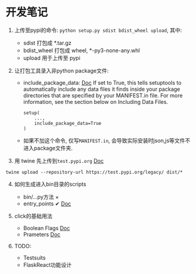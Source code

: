 # 开发笔记

1. 上传至pypi的命令: `python setup.py sdist bdist_wheel upload`, 其中:
    - sdist 打包成 *.tar.gz
    - bdist_wheel 打包成 wheel, *-py3-none-any.whl
    - upload 用于上传至 pypi

2. 让打包工具录入非python package文件:
    - include_package_data:  [Doc](https://setuptools.readthedocs.io/en/latest/setuptools.html#new-and-changed-setup-keywords)
        If set to True, this tells setuptools to automatically include any data files it finds inside your package directories that are specified by your MANIFEST.in file. For more information, see the section below on Including Data Files.
        ```
        setup(
            ...,
            include_package_data=True
        )
        ```
    - 如果不加这个命令, 仅写`MANIFEST.in`, 会导致实际安装时json,js等文件不进入package文件夹.

3. 用 twine 先上传到`test.pypi.org` [Doc](https://pypi.org/project/twine/)
```
twine upload --repository-url https://test.pypi.org/legacy/ dist/*
```

4. 如何生成进入bin目录的scripts
    - bin/...py方法 ×
    - entry_points ✔ [Doc](https://setuptools.readthedocs.io/en/latest/setuptools.html#dynamic-discovery-of-services-and-plugins)


5. click的基础用法
    - Boolean Flags [Doc](https://click.palletsprojects.com/en/7.x/options/#boolean-flags)
    - Prameters [Doc](https://click.palletsprojects.com/en/7.x/parameters/#parameters)
    

6. TODO:
    - Testsuits
    - FlaskReact功能设计